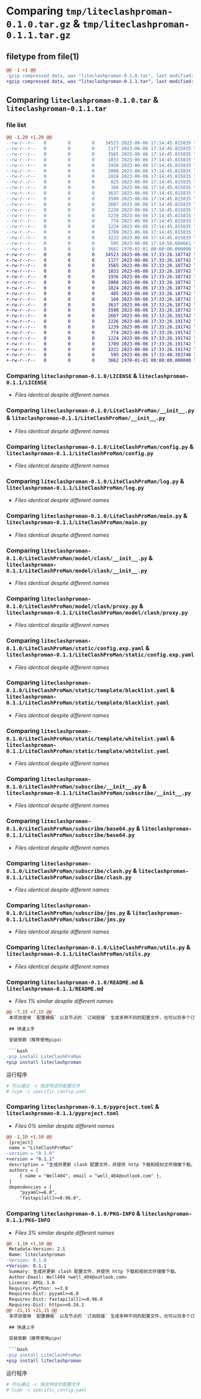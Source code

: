 # Comparing `tmp/liteclashproman-0.1.0.tar.gz` & `tmp/liteclashproman-0.1.1.tar.gz`

## filetype from file(1)

```diff
@@ -1 +1 @@
-gzip compressed data, was "liteclashproman-0.1.0.tar", last modified: Tue Jun  6 17:14:56 2023, max compression
+gzip compressed data, was "liteclashproman-0.1.1.tar", last modified: Tue Jun  6 17:33:40 2023, max compression
```

## Comparing `liteclashproman-0.1.0.tar` & `liteclashproman-0.1.1.tar`

### file list

```diff
@@ -1,20 +1,20 @@
--rw-r--r--   0        0        0    34523 2023-06-06 17:14:45.815835 liteclashproman-0.1.0/LICENSE
--rw-r--r--   0        0        0     1177 2023-06-06 17:14:45.815835 liteclashproman-0.1.0/LiteClashProMan/__init__.py
--rw-r--r--   0        0        0     3565 2023-06-06 17:14:45.815835 liteclashproman-0.1.0/LiteClashProMan/config.py
--rw-r--r--   0        0        0     1833 2023-06-06 17:14:45.815835 liteclashproman-0.1.0/LiteClashProMan/log.py
--rw-r--r--   0        0        0     1936 2023-06-06 17:14:45.815835 liteclashproman-0.1.0/LiteClashProMan/main.py
--rw-r--r--   0        0        0     2008 2023-06-06 17:14:45.815835 liteclashproman-0.1.0/LiteClashProMan/model/clash/__init__.py
--rw-r--r--   0        0        0     1824 2023-06-06 17:14:45.815835 liteclashproman-0.1.0/LiteClashProMan/model/clash/proxy.py
--rw-r--r--   0        0        0      825 2023-06-06 17:14:45.815835 liteclashproman-0.1.0/LiteClashProMan/model/clash/proxygroup.py
--rw-r--r--   0        0        0      166 2023-06-06 17:14:45.815835 liteclashproman-0.1.0/LiteClashProMan/model/clash/ruleprovider.py
--rw-r--r--   0        0        0     3637 2023-06-06 17:14:45.815835 liteclashproman-0.1.0/LiteClashProMan/static/config.exp.yaml
--rw-r--r--   0        0        0     3508 2023-06-06 17:14:45.815835 liteclashproman-0.1.0/LiteClashProMan/static/template/blacklist.yaml
--rw-r--r--   0        0        0     2607 2023-06-06 17:14:45.815835 liteclashproman-0.1.0/LiteClashProMan/static/template/whitelist.yaml
--rw-r--r--   0        0        0     2226 2023-06-06 17:14:45.815835 liteclashproman-0.1.0/LiteClashProMan/subscribe/__init__.py
--rw-r--r--   0        0        0     1239 2023-06-06 17:14:45.815835 liteclashproman-0.1.0/LiteClashProMan/subscribe/base64.py
--rw-r--r--   0        0        0      774 2023-06-06 17:14:45.815835 liteclashproman-0.1.0/LiteClashProMan/subscribe/clash.py
--rw-r--r--   0        0        0     1224 2023-06-06 17:14:45.815835 liteclashproman-0.1.0/LiteClashProMan/subscribe/jms.py
--rw-r--r--   0        0        0     1789 2023-06-06 17:14:45.815835 liteclashproman-0.1.0/LiteClashProMan/utils.py
--rw-r--r--   0        0        0     3222 2023-06-06 17:14:45.815835 liteclashproman-0.1.0/README.md
--rw-r--r--   0        0        0      595 2023-06-06 17:14:56.604661 liteclashproman-0.1.0/pyproject.toml
--rw-r--r--   0        0        0     3662 1970-01-01 00:00:00.000000 liteclashproman-0.1.0/PKG-INFO
+-rw-r--r--   0        0        0    34523 2023-06-06 17:33:26.187742 liteclashproman-0.1.1/LICENSE
+-rw-r--r--   0        0        0     1177 2023-06-06 17:33:26.187742 liteclashproman-0.1.1/LiteClashProMan/__init__.py
+-rw-r--r--   0        0        0     3565 2023-06-06 17:33:26.187742 liteclashproman-0.1.1/LiteClashProMan/config.py
+-rw-r--r--   0        0        0     1833 2023-06-06 17:33:26.187742 liteclashproman-0.1.1/LiteClashProMan/log.py
+-rw-r--r--   0        0        0     1936 2023-06-06 17:33:26.187742 liteclashproman-0.1.1/LiteClashProMan/main.py
+-rw-r--r--   0        0        0     2008 2023-06-06 17:33:26.187742 liteclashproman-0.1.1/LiteClashProMan/model/clash/__init__.py
+-rw-r--r--   0        0        0     1824 2023-06-06 17:33:26.187742 liteclashproman-0.1.1/LiteClashProMan/model/clash/proxy.py
+-rw-r--r--   0        0        0      405 2023-06-06 17:33:26.187742 liteclashproman-0.1.1/LiteClashProMan/model/clash/proxygroup.py
+-rw-r--r--   0        0        0      166 2023-06-06 17:33:26.187742 liteclashproman-0.1.1/LiteClashProMan/model/clash/ruleprovider.py
+-rw-r--r--   0        0        0     3637 2023-06-06 17:33:26.187742 liteclashproman-0.1.1/LiteClashProMan/static/config.exp.yaml
+-rw-r--r--   0        0        0     3508 2023-06-06 17:33:26.187742 liteclashproman-0.1.1/LiteClashProMan/static/template/blacklist.yaml
+-rw-r--r--   0        0        0     2607 2023-06-06 17:33:26.191742 liteclashproman-0.1.1/LiteClashProMan/static/template/whitelist.yaml
+-rw-r--r--   0        0        0     2226 2023-06-06 17:33:26.191742 liteclashproman-0.1.1/LiteClashProMan/subscribe/__init__.py
+-rw-r--r--   0        0        0     1239 2023-06-06 17:33:26.191742 liteclashproman-0.1.1/LiteClashProMan/subscribe/base64.py
+-rw-r--r--   0        0        0      774 2023-06-06 17:33:26.191742 liteclashproman-0.1.1/LiteClashProMan/subscribe/clash.py
+-rw-r--r--   0        0        0     1224 2023-06-06 17:33:26.191742 liteclashproman-0.1.1/LiteClashProMan/subscribe/jms.py
+-rw-r--r--   0        0        0     1789 2023-06-06 17:33:26.191742 liteclashproman-0.1.1/LiteClashProMan/utils.py
+-rw-r--r--   0        0        0     3222 2023-06-06 17:33:26.191742 liteclashproman-0.1.1/README.md
+-rw-r--r--   0        0        0      595 2023-06-06 17:33:40.383748 liteclashproman-0.1.1/pyproject.toml
+-rw-r--r--   0        0        0     3662 1970-01-01 00:00:00.000000 liteclashproman-0.1.1/PKG-INFO
```

### Comparing `liteclashproman-0.1.0/LICENSE` & `liteclashproman-0.1.1/LICENSE`

 * *Files identical despite different names*

### Comparing `liteclashproman-0.1.0/LiteClashProMan/__init__.py` & `liteclashproman-0.1.1/LiteClashProMan/__init__.py`

 * *Files identical despite different names*

### Comparing `liteclashproman-0.1.0/LiteClashProMan/config.py` & `liteclashproman-0.1.1/LiteClashProMan/config.py`

 * *Files identical despite different names*

### Comparing `liteclashproman-0.1.0/LiteClashProMan/log.py` & `liteclashproman-0.1.1/LiteClashProMan/log.py`

 * *Files identical despite different names*

### Comparing `liteclashproman-0.1.0/LiteClashProMan/main.py` & `liteclashproman-0.1.1/LiteClashProMan/main.py`

 * *Files identical despite different names*

### Comparing `liteclashproman-0.1.0/LiteClashProMan/model/clash/__init__.py` & `liteclashproman-0.1.1/LiteClashProMan/model/clash/__init__.py`

 * *Files identical despite different names*

### Comparing `liteclashproman-0.1.0/LiteClashProMan/model/clash/proxy.py` & `liteclashproman-0.1.1/LiteClashProMan/model/clash/proxy.py`

 * *Files identical despite different names*

### Comparing `liteclashproman-0.1.0/LiteClashProMan/static/config.exp.yaml` & `liteclashproman-0.1.1/LiteClashProMan/static/config.exp.yaml`

 * *Files identical despite different names*

### Comparing `liteclashproman-0.1.0/LiteClashProMan/static/template/blacklist.yaml` & `liteclashproman-0.1.1/LiteClashProMan/static/template/blacklist.yaml`

 * *Files identical despite different names*

### Comparing `liteclashproman-0.1.0/LiteClashProMan/static/template/whitelist.yaml` & `liteclashproman-0.1.1/LiteClashProMan/static/template/whitelist.yaml`

 * *Files identical despite different names*

### Comparing `liteclashproman-0.1.0/LiteClashProMan/subscribe/__init__.py` & `liteclashproman-0.1.1/LiteClashProMan/subscribe/__init__.py`

 * *Files identical despite different names*

### Comparing `liteclashproman-0.1.0/LiteClashProMan/subscribe/base64.py` & `liteclashproman-0.1.1/LiteClashProMan/subscribe/base64.py`

 * *Files identical despite different names*

### Comparing `liteclashproman-0.1.0/LiteClashProMan/subscribe/clash.py` & `liteclashproman-0.1.1/LiteClashProMan/subscribe/clash.py`

 * *Files identical despite different names*

### Comparing `liteclashproman-0.1.0/LiteClashProMan/subscribe/jms.py` & `liteclashproman-0.1.1/LiteClashProMan/subscribe/jms.py`

 * *Files identical despite different names*

### Comparing `liteclashproman-0.1.0/LiteClashProMan/utils.py` & `liteclashproman-0.1.1/LiteClashProMan/utils.py`

 * *Files identical despite different names*

### Comparing `liteclashproman-0.1.0/README.md` & `liteclashproman-0.1.1/README.md`

 * *Files 1% similar despite different names*

```diff
@@ -7,15 +7,15 @@
 本项目使用 `配置模板` 以及节点的 `订阅链接` 生成多种不同的配置文件，也可以将多个订阅中的节点整合至一个配置文件中~~但会导致部分功能丧失~~。
 
 ## 快速上手
 
 安装依赖（推荐使用pipx）
 
 ```bash
-pip install LiteClashProMan
+pip install liteclashproman
 ```
 
 运行程序
 
 ```bash
 # 可以通过 -c 指定特定的配置文件
 # lcpm -c specific_config.yaml
```

### Comparing `liteclashproman-0.1.0/pyproject.toml` & `liteclashproman-0.1.1/pyproject.toml`

 * *Files 0% similar despite different names*

```diff
@@ -1,10 +1,10 @@
 [project]
 name = "LiteClashProMan"
-version = "0.1.0"
+version = "0.1.1"
 description = "生成并更新 clash 配置文件，并提供 http 下载和规则文件镜像下载。"
 authors = [
     { name = "Well404", email = "well_404@outlook.com" },
 ]
 dependencies = [
     "pyyaml>=6.0",
     "fastapi[all]>=0.96.0",
```

### Comparing `liteclashproman-0.1.0/PKG-INFO` & `liteclashproman-0.1.1/PKG-INFO`

 * *Files 3% similar despite different names*

```diff
@@ -1,10 +1,10 @@
 Metadata-Version: 2.1
 Name: liteclashproman
-Version: 0.1.0
+Version: 0.1.1
 Summary: 生成并更新 clash 配置文件，并提供 http 下载和规则文件镜像下载。
 Author-Email: Well404 <well_404@outlook.com>
 License: APGL-3.0
 Requires-Python: >=3.8
 Requires-Dist: pyyaml>=6.0
 Requires-Dist: fastapi[all]>=0.96.0
 Requires-Dist: httpx>=0.24.1
@@ -21,15 +21,15 @@
 本项目使用 `配置模板` 以及节点的 `订阅链接` 生成多种不同的配置文件，也可以将多个订阅中的节点整合至一个配置文件中~~但会导致部分功能丧失~~。
 
 ## 快速上手
 
 安装依赖（推荐使用pipx）
 
 ```bash
-pip install LiteClashProMan
+pip install liteclashproman
 ```
 
 运行程序
 
 ```bash
 # 可以通过 -c 指定特定的配置文件
 # lcpm -c specific_config.yaml
```

